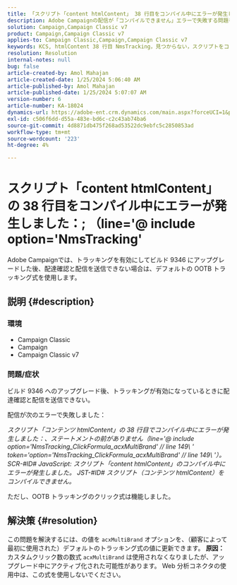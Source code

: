 ```yaml
---
title: 「スクリプト「content htmlContent」 38 行目をコンパイル中にエラーが発生しました：; （line='@ include option='NmsTracking'」
description: Adobe Campaignの配信が「コンパイルできません」エラーで失敗する問題を修正する方法を説明します。 デフォルトのトラッキング式を使用します。
solution: Campaign,Campaign Classic v7
product: Campaign,Campaign Classic v7
applies-to: Campaign Classic,Campaign,Campaign Classic v7
keywords: KCS, htmlContent 38 行目 NmsTracking，見つからない，スクリプトをコンパイル，キャンペーン，Campaign Classic
resolution: Resolution
internal-notes: null
bug: false
article-created-by: Amol Mahajan
article-created-date: 1/25/2024 5:06:40 AM
article-published-by: Amol Mahajan
article-published-date: 1/25/2024 5:07:07 AM
version-number: 6
article-number: KA-18024
dynamics-url: https://adobe-ent.crm.dynamics.com/main.aspx?forceUCI=1&pagetype=entityrecord&etn=knowledgearticle&id=5ae0f184-3fbb-ee11-a569-6045bd006704
exl-id: c506f6dd-d55a-483e-bd6c-c2c43ab74ba6
source-git-commit: 4d8871db475f268ad53522dc9ebfc5c2850853ad
workflow-type: tm+mt
source-wordcount: '223'
ht-degree: 4%

---
```


# スクリプト「content htmlContent」の 38 行目をコンパイル中にエラーが発生しました：; （line=&#39;@ include option=&#39;NmsTracking&#39;


Adobe Campaignでは、トラッキングを有効にしてビルド 9346 にアップグレードした後、配達確認と配信を送信できない場合は、デフォルトの OOTB トラッキング式を使用します。

## 説明 {#description}


### <b>環境</b>

- Campaign Classic
- Campaign
- Campaign Classic v7




### <b>問題/症状</b>

ビルド 9346 へのアップグレード後、トラッキングが有効になっているときに配達確認と配信を送信できない。

配信が次のエラーで失敗しました：

*スクリプト「コンテンツ htmlContent」の 38 行目でコンパイル中にエラーが発生しました：、ステートメントの前がありません（line=&#39;@ include option=&#39;NmsTracking_ClickFormula_acxMultiBrand&#39; // line 149\ &#39; token=&#39;option=&#39;NmsTracking_ClickFormula_acxMultiBrand&#39; // line 149\ &#39;）。 SCR-#ID# JavaScript: スクリプト「content htmlContent」のコンパイル中にエラーが発生しました。 JST-#ID# スクリプト（コンテンツ htmlContent）をコンパイルできません。*

ただし、OOTB トラッキングのクリック式は機能しました。


## 解決策 {#resolution}


この問題を解決するには、の値を `acxMultiBrand` オプションを、（顧客によって最初に使用された）デフォルトのトラッキング式の値に更新できます。
<b>原因：</b>
カスタムクリック数の数式 `acxMultiBrand` は使用されなくなりましたが、アップグレード中にアクティブ化された可能性があります。 Web 分析コネクタの使用中は、この式を使用しないでください。
